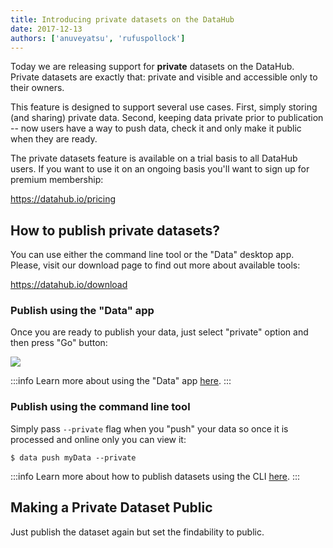 ```yaml
---
title: Introducing private datasets on the DataHub
date: 2017-12-13
authors: ['anuveyatsu', 'rufuspollock']
---
```


Today we are releasing support for **private** datasets on the DataHub. Private datasets are exactly that: private and visible and accessible only to their owners.

This feature is designed to support several use cases. First, simply storing (and sharing) private data. Second, keeping data private prior to publication -- now users have a way to push data, check it and only make it public when they are ready.

The private datasets feature is available on a trial basis to all DataHub users. If you want to use it on an ongoing basis you'll want to sign up for premium membership:

https://datahub.io/pricing

## How to publish private datasets?

You can use either the command line tool or the "Data" desktop app. Please, visit our download page to find out more about available tools:

https://datahub.io/download

### Publish using the "Data" app

Once you are ready to publish your data, just select "private" option and then press "Go" button:

![](/static/img/docs/push-private.png)

:::info
Learn more about using the "Data" app [here](http://datahub.io/blog/data-desktop-app-alpha-release).
:::

### Publish using the command line tool

Simply pass `--private` flag when you "push" your data so once it is processed and online only you can view it:

```
$ data push myData --private
```

:::info
Learn more about how to publish datasets using the CLI [here](http://datahub.io/docs/getting-started/publishing-data).
:::


## Making a Private Dataset Public

Just publish the dataset again but set the findability to public.
